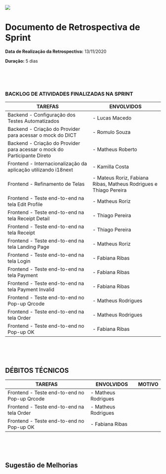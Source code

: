 [![](https://github.com/Vamos-Parcelar-Lift-Learning/Documentos/blob/main/Imagens/cabecalho_relatorios.png)](https://github.com/Vamos-Parcelar-Lift-Learning/Documentos/blob/main/Imagens/cabecalho_relatorios.png)

# Documento de Retrospectiva de Sprint

**Data de Realização da Retrospectiva:** 13/11/2020

**Duração:** 5 dias

<br/>
<br/>
<br/>

### BACKLOG DE ATIVIDADES FINALIZADAS NA SPRINT

| TAREFAS                                 | ENVOLVIDOS                     |
| --------------------------------------- | ------------------------------ |
| Backend - Configuração dos Testes Automatizados     | - Lucas Macedo                |
| Backend - Criação do Provider para acessar o mock do DICT   | - Romulo Souza            |
| Backend - Criação do Provider para acessar o mock do Participante Direto   | - Matheus Roberto                |
| Frontend - Internacionalização da aplicação utilizando i18next | - Kamilla Costa            |
| Frontend - Refinamento de Telas         | - Mateus Roriz, Fabiana Ribas, Matheus Rodrigues e Thiago Pereira                |
| Frontend - Teste end-to-end na tela Edit Profile        | - Matheus Roriz |
| Frontend - Teste end-to-end na tela Receipt Detail       | - Thiago Pereira |
| Frontend - Teste end-to-end na tela Receipt       | - Thiago Pereira |
| Frontend - Teste end-to-end na tela Landing Page       | - Matheus Roriz |
| Frontend - Teste end-to-end na tela Login       | - Fabiana Ribas |
| Frontend - Teste end-to-end na tela Payment       | - Fabiana Ribas |
| Frontend - Teste end-to-end na tela Payment Invalid      | - Fabiana Ribas |
| Frontend - Teste end-to-end no Pop-up Qrcode      | - Matheus Rodrigues |
| Frontend - Teste end-to-end na tela Order      | - Matheus Rodrigues |
| Frontend - Teste end-to-end no Pop-up OK      | - Fabiana Ribas |

<br/>
<br/>
<br/>

## DÉBITOS TÉCNICOS

| TAREFAS | ENVOLVIDOS | MOTIVO |
| ------- | ---------- | ------ |
| Frontend - Teste end-to-end no Pop-up Qrcode      | - Matheus Rodrigues |
| Frontend - Teste end-to-end na tela Order      | - Matheus Rodrigues |
| Frontend - Teste end-to-end no Pop-up OK      | - Fabiana Ribas |

<br/>
<br/>
<br/>

## Sugestão de Melhorias
